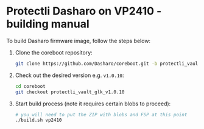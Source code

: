 # Protectli Dasharo on VP2410 - building manual

To build Dasharo firmware image, follow the steps below:

1. Clone the coreboot repository:

    ```bash
    git clone https://github.com/Dasharo/coreboot.git -b protectli_vault_glk/release
    ```

2. Check out the desired version e.g. `v1.0.10`:

    ```bash
    cd coreboot
    git checkout protectli_vault_glk_v1.0.10
    ```

3. Start build process (note it requires certain blobs to proceed):

    ```bash
    # you will need to put the ZIP with blobs and FSP at this point
    ./build.sh vp2410
    ```
